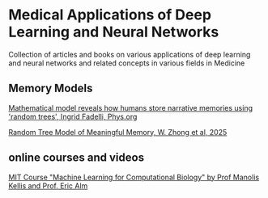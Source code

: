 # Medical Applications of Deep Learning and Neural Networks

Collection of articles and books on various applications of deep learning and neural networks and related concepts in various fields in Medicine

## Memory Models

[Mathematical model reveals how humans store narrative memories using 'random trees', Ingrid Fadelli, Phys.org](https://medicalxpress.com/news/2025-07-mathematical-reveals-humans-narrative-memories.html)

[Random Tree Model of Meaningful Memory, W. Zhong et al, 2025](https://github.com/dimitarpg13/deep_learning_in_medicine/blob/main/articles/Random_Tree_Model_of_Meaningful_Memory_Zhong_2025.pdf)

## online courses and videos

[MIT Course "Machine Learning for Computational Biology" by Prof Manolis Kellis and Prof. Eric Alm ](https://www.youtube.com/playlist?list=PLypiXJdtIca4gtioEPLIExlAKvu64z7rc)
